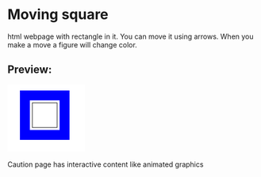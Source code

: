 # Moving square
html webpage with rectangle in it. You can move it using arrows. When you make a move a figure will change color.
## Preview:
![preview](preview.PNG?raw=true)

Caution page has interactive content like animated graphics